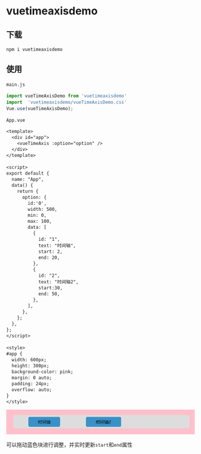 # vuetimeaxisdemo

## 下载
```shell
npm i vuetimeaxisdemo
```

## 使用

`main.js`

```js
import vueTimeAxisDemo from 'vuetimeaxisdemo'
import  'vuetimeaxisdemo/vueTimeAxisDemo.css'
Vue.use(vueTimeAxisDemo);
```

`App.vue`

```vue
<template>
  <div id="app">
    <vueTimeAxis :option="option" />
  </div>
</template>

<script>
export default {
  name: "App",
  data() {
    return {
      option: {
        id:'0',
        width: 500,
        min: 0,
        max: 100,
        data: [
          {
            id: "1",
            text: "时间轴",
            start: 2,
            end: 20,
          },
          {
            id: "2",
            text: "时间轴2",
            start:30,
            end: 50,
          },
        ],
      },
    };
  },
};
</script>

<style>
#app {
  width: 600px;
  height: 300px;
  background-color: pink;
  margin: 0 auto;
  padding: 24px;
  overflow: auto;
}
</style>
```
![alt text](image-1.png)

可以拖动蓝色块进行调整，并实时更新`start`和`end`属性